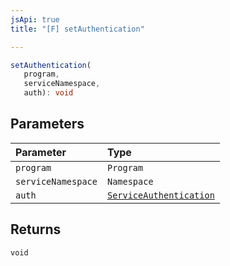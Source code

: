 ```yaml
---
jsApi: true
title: "[F] setAuthentication"

---
```

```ts
setAuthentication(
   program, 
   serviceNamespace, 
   auth): void
```

## Parameters

| Parameter | Type |
| :------ | :------ |
| `program` | `Program` |
| `serviceNamespace` | `Namespace` |
| `auth` | [`ServiceAuthentication`](../interfaces/ServiceAuthentication.md) |

## Returns

`void`
